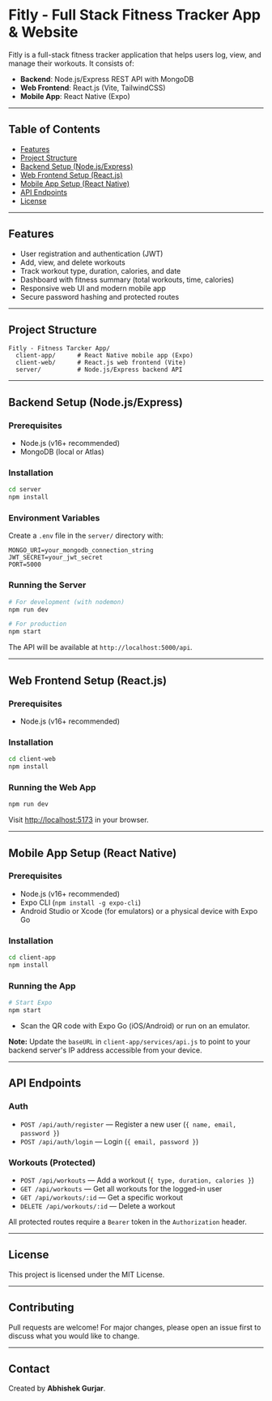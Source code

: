 # Fitly - Full Stack Fitness Tracker App & Website 

Fitly is a full-stack fitness tracker application that helps users log, view, and manage their workouts. It consists of:
- **Backend**: Node.js/Express REST API with MongoDB
- **Web Frontend**: React.js (Vite, TailwindCSS)
- **Mobile App**: React Native (Expo)

---

## Table of Contents

- [Features](#features)
- [Project Structure](#project-structure)
- [Backend Setup (Node.js/Express)](#backend-setup-nodejsexpress)
- [Web Frontend Setup (React.js)](#web-frontend-setup-reactjs)
- [Mobile App Setup (React Native)](#mobile-app-setup-react-native)
- [API Endpoints](#api-endpoints)
- [License](#license)

---

## Features

- User registration and authentication (JWT)
- Add, view, and delete workouts
- Track workout type, duration, calories, and date
- Dashboard with fitness summary (total workouts, time, calories)
- Responsive web UI and modern mobile app
- Secure password hashing and protected routes

---

## Project Structure

```
Fitly - Fitness Tarcker App/
  client-app/      # React Native mobile app (Expo)
  client-web/      # React.js web frontend (Vite)
  server/          # Node.js/Express backend API
```

---

## Backend Setup (Node.js/Express)

### Prerequisites

- Node.js (v16+ recommended)
- MongoDB (local or Atlas)

### Installation

```bash
cd server
npm install
```

### Environment Variables

Create a `.env` file in the `server/` directory with:

```
MONGO_URI=your_mongodb_connection_string
JWT_SECRET=your_jwt_secret
PORT=5000
```

### Running the Server

```bash
# For development (with nodemon)
npm run dev

# For production
npm start
```

The API will be available at `http://localhost:5000/api`.

---

## Web Frontend Setup (React.js)

### Prerequisites

- Node.js (v16+ recommended)

### Installation

```bash
cd client-web
npm install
```

### Running the Web App

```bash
npm run dev
```

Visit [http://localhost:5173](http://localhost:5173) in your browser.

---

## Mobile App Setup (React Native)

### Prerequisites

- Node.js (v16+ recommended)
- Expo CLI (`npm install -g expo-cli`)
- Android Studio or Xcode (for emulators) or a physical device with Expo Go

### Installation

```bash
cd client-app
npm install
```

### Running the App

```bash
# Start Expo
npm start
```

- Scan the QR code with Expo Go (iOS/Android) or run on an emulator.

**Note:** Update the `baseURL` in `client-app/services/api.js` to point to your backend server's IP address accessible from your device.

---

## API Endpoints

### Auth

- `POST /api/auth/register` — Register a new user (`{ name, email, password }`)
- `POST /api/auth/login` — Login (`{ email, password }`)

### Workouts (Protected)

- `POST /api/workouts` — Add a workout (`{ type, duration, calories }`)
- `GET /api/workouts` — Get all workouts for the logged-in user
- `GET /api/workouts/:id` — Get a specific workout
- `DELETE /api/workouts/:id` — Delete a workout

All protected routes require a `Bearer` token in the `Authorization` header.

---


## License

This project is licensed under the MIT License.

---

## Contributing

Pull requests are welcome! For major changes, please open an issue first to discuss what you would like to change.

---

## Contact

Created by **Abhishek Gurjar**.

